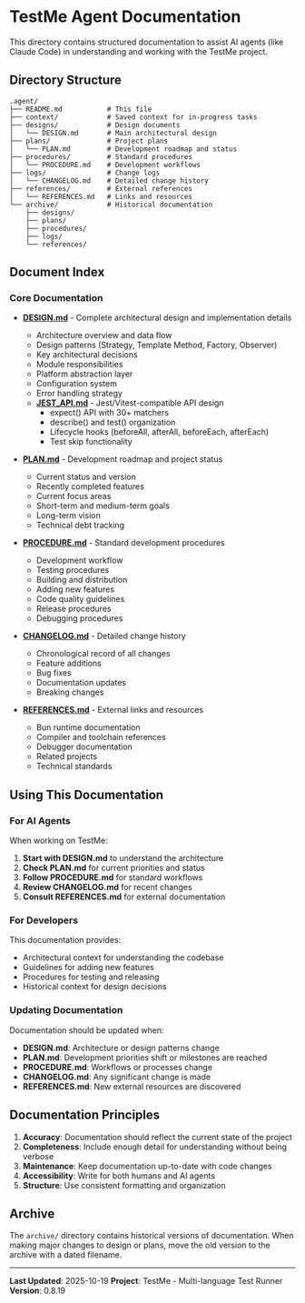 # TestMe Agent Documentation

This directory contains structured documentation to assist AI agents (like Claude Code) in understanding and working with the TestMe project.

## Directory Structure

```
.agent/
├── README.md           # This file
├── context/            # Saved context for in-progress tasks
├── designs/            # Design documents
│   └── DESIGN.md       # Main architectural design
├── plans/              # Project plans
│   └── PLAN.md         # Development roadmap and status
├── procedures/         # Standard procedures
│   └── PROCEDURE.md    # Development workflows
├── logs/               # Change logs
│   └── CHANGELOG.md    # Detailed change history
├── references/         # External references
│   └── REFERENCES.md   # Links and resources
└── archive/            # Historical documentation
    ├── designs/
    ├── plans/
    ├── procedures/
    ├── logs/
    └── references/
```

## Document Index

### Core Documentation

- **[DESIGN.md](designs/DESIGN.md)** - Complete architectural design and implementation details
    - Architecture overview and data flow
    - Design patterns (Strategy, Template Method, Factory, Observer)
    - Key architectural decisions
    - Module responsibilities
    - Platform abstraction layer
    - Configuration system
    - Error handling strategy
    - **[JEST_API.md](designs/JEST_API.md)** - Jest/Vitest-compatible API design
        - expect() API with 30+ matchers
        - describe() and test() organization
        - Lifecycle hooks (beforeAll, afterAll, beforeEach, afterEach)
        - Test skip functionality

- **[PLAN.md](plans/PLAN.md)** - Development roadmap and project status
    - Current status and version
    - Recently completed features
    - Current focus areas
    - Short-term and medium-term goals
    - Long-term vision
    - Technical debt tracking

- **[PROCEDURE.md](procedures/PROCEDURE.md)** - Standard development procedures
    - Development workflow
    - Testing procedures
    - Building and distribution
    - Adding new features
    - Code quality guidelines
    - Release procedures
    - Debugging procedures

- **[CHANGELOG.md](logs/CHANGELOG.md)** - Detailed change history
    - Chronological record of all changes
    - Feature additions
    - Bug fixes
    - Documentation updates
    - Breaking changes

- **[REFERENCES.md](references/REFERENCES.md)** - External links and resources
    - Bun runtime documentation
    - Compiler and toolchain references
    - Debugger documentation
    - Related projects
    - Technical standards

## Using This Documentation

### For AI Agents

When working on TestMe:

1. **Start with DESIGN.md** to understand the architecture
2. **Check PLAN.md** for current priorities and status
3. **Follow PROCEDURE.md** for standard workflows
4. **Review CHANGELOG.md** for recent changes
5. **Consult REFERENCES.md** for external documentation

### For Developers

This documentation provides:

- Architectural context for understanding the codebase
- Guidelines for adding new features
- Procedures for testing and releasing
- Historical context for design decisions

### Updating Documentation

Documentation should be updated when:

- **DESIGN.md**: Architecture or design patterns change
- **PLAN.md**: Development priorities shift or milestones are reached
- **PROCEDURE.md**: Workflows or processes change
- **CHANGELOG.md**: Any significant change is made
- **REFERENCES.md**: New external resources are discovered

## Documentation Principles

1. **Accuracy**: Documentation should reflect the current state of the project
2. **Completeness**: Include enough detail for understanding without being verbose
3. **Maintenance**: Keep documentation up-to-date with code changes
4. **Accessibility**: Write for both humans and AI agents
5. **Structure**: Use consistent formatting and organization

## Archive

The `archive/` directory contains historical versions of documentation. When making major changes to design or plans, move the old version to the archive with a dated filename.

---

**Last Updated**: 2025-10-19
**Project**: TestMe - Multi-language Test Runner
**Version**: 0.8.19
